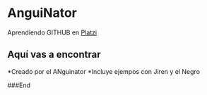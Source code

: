 # AnguiNator

 Aprendiendo GITHUB en [Platzi](https://platzi.com/ "PLATZI") 

## Aquí vas a encontrar

*Creado por el ANguinator
*Incluye ejempos con Jiren y el Negro



###End